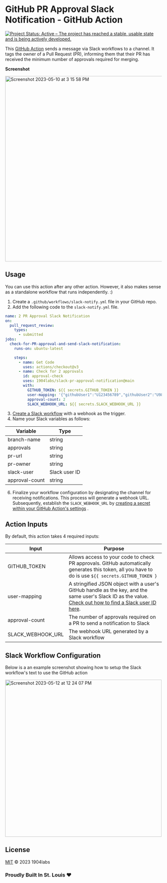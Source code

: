 # GitHub PR Approval Slack Notification - GitHub Action

[![Project Status: Active – The project has reached a stable, usable state and is being actively developed.](https://www.repostatus.org/badges/latest/active.svg)](https://www.repostatus.org/#active)

This [GitHub Action](https://github.com/features/actions) sends a message via Slack workflows to a channel. It tags the owner of a Pull Request (PR), informing them that their PR has received the minimum number of approvals required for merging.

**Screenshot**

<img width="594" alt="Screenshot 2023-05-10 at 3 15 58 PM" src="https://github.com/1904labs/slack-pr-approval-notification/assets/43356690/5814aa06-2197-4736-98b8-e8f58c8b4df9">

## Usage

You can use this action after any other action. However, it also makes sense as a standalone workflow that runs independently. :)

1. Create a `.github/workflows/slack-notify.yml` file in your GitHub repo.
2. Add the following code to the `slack-notify.yml` file.

```yml
name: 2 PR Approval Slack Notification
on:
  pull_request_review:
    types:
      - submitted
jobs:
  check-for-PR-approval-and-send-slack-notification:
    runs-on: ubuntu-latest

    steps:
      - name: Get Code
        uses: actions/checkout@v3
      - name: Check for 2 approvals
        id: approval-check
        uses: 1904labs/slack-pr-approval-notification@main
        with:
          GITHUB_TOKEN: ${{ secrets.GITHUB_TOKEN }}
          user-mapping: '{"githubUser1":"U123456789","githubUser2":"U987654321"}'
          approval-count: 2
          SLACK_WEBHOOK_URL: ${{ secrets.SLACK_WEBHOOK_URL }}
```

3. [Create a Slack workflow](https://slack.com/help/articles/360053571454-Set-up-a-workflow-in-Slack) with a webhook as the trigger.
4. Name your Slack variables as follows:

| Variable       | Type          |
| -------------- | ------------- |
| branch-name    | string        |
| approvals      | string        |
| pr-url         | string        |
| pr-owner       | string        |
| slack-user     | Slack user ID |
| approval-count | string        |

6. Finalize your workflow configuration by designating the channel for receiving notifications. This process will generate a webhook URL. Subsequently, establish the `SLACK_WEBHOOK_URL` by [creating a secret within your GitHub Action's settings](https://help.github.com/en/actions/configuring-and-managing-workflows/creating-and-storing-encrypted-secrets#creating-encrypted-secrets-for-a-repository) .

## Action Inputs

By default, this action takes 4 required inputs:

| Input             | Purpose                                                                                                                                                                                                                                         |
| ----------------- | ----------------------------------------------------------------------------------------------------------------------------------------------------------------------------------------------------------------------------------------------- |
| GITHUB_TOKEN      | Allows access to your code to check PR approvals. GitHub automatically generates this token, all you have to do is use `${{ secrets.GITHUB_TOKEN }`                                                                                             |
| user-mapping      | A stringified JSON object with a user's GitHub handle as the key, and the same user's Slack ID as the value. [Check out how to find a Slack user ID here](https://moshfeu.medium.com/how-to-find-my-member-id-in-slack-workspace-d4bba942e38c). |
| approval-count    | The number of approvals required on a PR to send a notification to Slack                                                                                                                                                                        |
| SLACK_WEBHOOK_URL | The webhook URL generated by a Slack workflow                                                                                                                                                                                                   |

## Slack Workflow Configuration

Below is a an example screenshot showing how to setup the Slack workflow's text to use the GitHub action

<img width="503" alt="Screenshot 2023-05-12 at 12 24 07 PM" src="https://github.com/1904labs/slack-pr-approval-notification/assets/43356690/5499e5b5-920f-41aa-b6ce-abd1fc32b82c">

## License

[MIT](LICENSE) © 2023 1904labs

### Proudly Built In St. Louis ❤️
